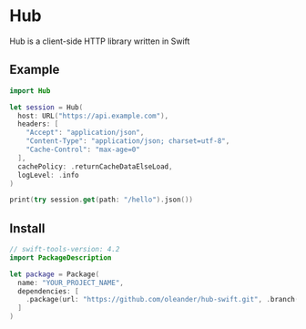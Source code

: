 # Hub

Hub is a client-side HTTP library written in Swift

## Example

``` swift
import Hub

let session = Hub(
  host: URL("https://api.example.com"),
  headers: [
    "Accept": "application/json",
    "Content-Type": "application/json; charset=utf-8",
    "Cache-Control": "max-age=0"
  ],
  cachePolicy: .returnCacheDataElseLoad,
  logLevel: .info
)

print(try session.get(path: "/hello").json())
```

## Install

``` swift
// swift-tools-version: 4.2
import PackageDescription

let package = Package(
  name: "YOUR_PROJECT_NAME",
  dependencies: [
    .package(url: "https://github.com/oleander/hub-swift.git", .branch("master")),
  ]
)
```
